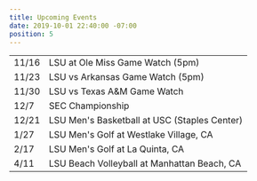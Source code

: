 ```yaml
---
title: Upcoming Events
date: 2019-10-01 22:40:00 -07:00
position: 5
---
```


<table>
<tr>
    <td>11/16</td>
    <td>LSU at Ole Miss Game Watch (5pm)</td>
</tr>
<tr>
    <td>11/23</td>
    <td>LSU vs Arkansas Game Watch (5pm)</td>
</tr>
<tr>
    <td>11/30</td>
    <td>LSU vs Texas A&M Game Watch</td>
</tr>
<tr>
    <td>12/7</td>
    <td>SEC Championship</td>
</tr>
<tr>
    <td>12/21</td>
    <td>LSU Men's Basketball at USC (Staples Center)</td>
</tr>
<tr>
    <td>1/27</td>
    <td>LSU Men's Golf at Westlake Village, CA</td>
</tr>
<tr>
    <td>2/17</td>
    <td>LSU Men's Golf at La Quinta, CA</td>
</tr>
<tr>
    <td>4/11</td>
    <td>LSU Beach Volleyball at Manhattan Beach, CA</td>
</tr>
</table>